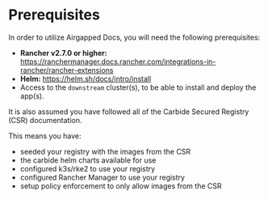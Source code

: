 # Prerequisites

In order to utilize Airgapped Docs, you will need the following prerequisites:

- **Rancher v2.7.0 or higher:** https://ranchermanager.docs.rancher.com/integrations-in-rancher/rancher-extensions
- **Helm:** https://helm.sh/docs/intro/install
- Access to the `downstream` cluster(s), to be able to install and deploy the app(s).

It is also assumed you have followed all of the Carbide Secured Registry (CSR) documentation.

This means you have:
- seeded your registry with the images from the CSR
- the carbide helm charts available for use
- configured k3s/rke2 to use your registry
- configured Rancher Manager to use your registry
- setup policy enforcement to only allow images from the CSR
